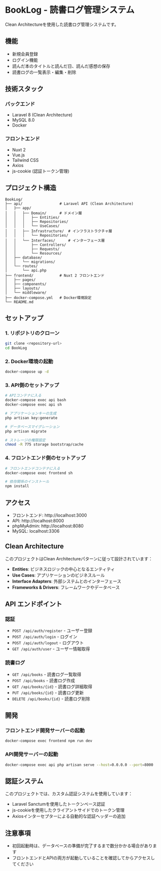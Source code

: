 # BookLog - 読書ログ管理システム

Clean Architectureを使用した読書ログ管理システムです。

## 機能

- 新規会員登録
- ログイン機能
- 読んだ本のタイトルと読んだ日、読んだ感想の保存
- 読書ログの一覧表示・編集・削除

## 技術スタック

### バックエンド
- Laravel 8 (Clean Architecture)
- MySQL 8.0
- Docker

### フロントエンド
- Nuxt 2
- Vue.js
- Tailwind CSS
- Axios
- js-cookie (認証トークン管理)

## プロジェクト構造

```
BookLog/
├── api/                 # Laravel API (Clean Architecture)
│   ├── app/
│   │   ├── Domain/      # ドメイン層
│   │   │   ├── Entities/
│   │   │   ├── Repositories/
│   │   │   └── UseCases/
│   │   ├── Infrastructure/  # インフラストラクチャ層
│   │   │   └── Repositories/
│   │   └── Interfaces/      # インターフェース層
│   │       ├── Controllers/
│   │       ├── Requests/
│   │       └── Resources/
│   ├── database/
│   │   └── migrations/
│   └── routes/
│       └── api.php
├── frontend/            # Nuxt 2 フロントエンド
│   ├── pages/
│   ├── components/
│   ├── layouts/
│   └── middleware/
├── docker-compose.yml   # Docker環境設定
└── README.md
```

## セットアップ

### 1. リポジトリのクローン
```bash
git clone <repository-url>
cd BookLog
```

### 2. Docker環境の起動
```bash
docker-compose up -d
```

### 3. API側のセットアップ
```bash
# APIコンテナに入る
docker-compose exec api bash
docker-compose exec api sh

# アプリケーションキーの生成
php artisan key:generate

# データベースマイグレーション
php artisan migrate

# ストレージの権限設定
chmod -R 775 storage bootstrap/cache
```

### 4. フロントエンド側のセットアップ
```bash
# フロントエンドコンテナに入る
docker-compose exec frontend sh

# 依存関係のインストール
npm install
```

## アクセス

- フロントエンド: http://localhost:3000
- API: http://localhost:8000
- phpMyAdmin: http://localhost:8080
- MySQL: localhost:3306

## Clean Architecture

このプロジェクトはClean Architectureパターンに従って設計されています：

- **Entities**: ビジネスロジックの中心となるエンティティ
- **Use Cases**: アプリケーションのビジネスルール
- **Interface Adapters**: 外部システムとのインターフェース
- **Frameworks & Drivers**: フレームワークやデータベース

## API エンドポイント

### 認証
- `POST /api/auth/register` - ユーザー登録
- `POST /api/auth/login` - ログイン
- `POST /api/auth/logout` - ログアウト
- `GET /api/auth/user` - ユーザー情報取得

### 読書ログ
- `GET /api/books` - 読書ログ一覧取得
- `POST /api/books` - 読書ログ作成
- `GET /api/books/{id}` - 読書ログ詳細取得
- `PUT /api/books/{id}` - 読書ログ更新
- `DELETE /api/books/{id}` - 読書ログ削除

## 開発

### フロントエンド開発サーバーの起動
```bash
docker-compose exec frontend npm run dev
```

### API開発サーバーの起動
```bash
docker-compose exec api php artisan serve --host=0.0.0.0 --port=8000
```

## 認証システム

このプロジェクトでは、カスタム認証システムを使用しています：
- Laravel Sanctumを使用したトークンベース認証
- js-cookieを使用したクライアントサイドでのトークン管理
- Axiosインターセプターによる自動的な認証ヘッダーの追加

## 注意事項

- 初回起動時は、データベースの準備が完了するまで数分かかる場合があります
- フロントエンドとAPIの両方が起動していることを確認してからアクセスしてください
